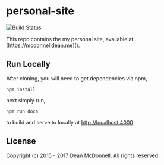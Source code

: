 # personal-site
[![Build Status][travis-badge]][travis-url]

This repo contains the my personal site, available at [https://mcdonnelldean.me]().

## Run Locally
After cloning, you will need to get dependencies via npm,

```
npm install
```

next simply run,

```
npm run docs
```

to build and serve to locally at [http://localhost:4000]()

## License

Copyright (c) 2015 - 2017 Dean McDonnell. All rights reserved

[travis-badge]: https://travis-ci.org/mcdonnelldean/personal-site.svg?branch=master
[travis-url]: https://travis-ci.org/mcdonnelldean/personal-site.svg?branch=master

